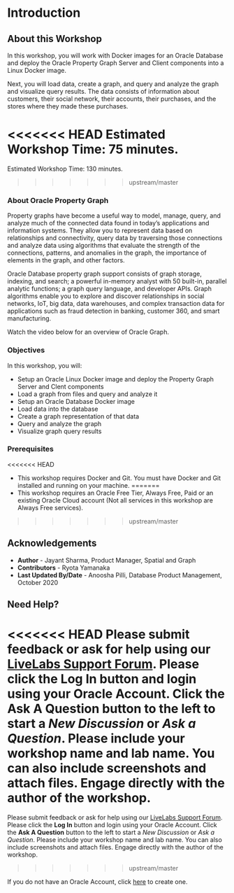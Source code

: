 # Introduction

## About this Workshop

In this workshop, you will work with Docker images for an Oracle Database and deploy the Oracle Property Graph Server and Client components into a Linux Docker image.

Next, you will load data, create a graph, and query and analyze the graph and visualize query results. The data consists of information about customers, their social network, their accounts, their purchases, and the stores where they made these purchases.

<<<<<<< HEAD
Estimated Workshop Time: 75 minutes.
=======
Estimated Workshop Time: 130 minutes.
>>>>>>> upstream/master

### About Oracle Property Graph

Property graphs have become a useful way to model, manage, query, and analyze much of the connected data found in today’s applications and information systems.  They allow you to represent data based on relationships and connectivity, query data by traversing those connections and analyze data using algorithms that evaluate the strength of the connections, patterns, and anomalies in the graph, the importance of elements in the graph, and other factors.

Oracle Database property graph support consists of graph storage, indexing, and search; a powerful in-memory analyst with 50 built-in, parallel analytic functions; a graph query language, and developer APIs. Graph algorithms enable you to explore and discover relationships in social networks, IoT, big data, data warehouses, and complex transaction data for applications such as fraud detection in banking, customer 360, and smart manufacturing.

Watch the video below for an overview of Oracle Graph.

[](youtube:-DYVgYJPbQA)

### Objectives

In this workshop, you will:
- Setup an Oracle Linux Docker image and deploy the Property Graph Server and Clent components
- Load a graph from files and query and analyze it
- Setup an Oracle Database Docker image
- Load data into the database
- Create a graph representation of that data
- Query and analyze the graph
- Visualize graph query results

### Prerequisites

<<<<<<< HEAD
- This workshop requires Docker and Git. You must have Docker and Git installed and running on your machine.
=======
- This workshop requires an Oracle Free Tier, Always Free, Paid or an existing Oracle Cloud account (Not all services in this workshop are Always Free services).
>>>>>>> upstream/master

## Acknowledgements

* **Author** - Jayant Sharma, Product Manager, Spatial and Graph
* **Contributors** - Ryota Yamanaka
* **Last Updated By/Date** - Anoosha Pilli, Database Product Management, October 2020

## Need Help?
<<<<<<< HEAD
Please submit feedback or ask for help using our [LiveLabs Support Forum](https://community.oracle.com/tech/developers/categories/livelabsdiscussions). Please click the **Log In** button and login using your Oracle Account. Click the **Ask A Question** button to the left to start a *New Discussion* or *Ask a Question*.  Please include your workshop name and lab name.  You can also include screenshots and attach files.  Engage directly with the author of the workshop.
=======
Please submit feedback or ask for help using our [LiveLabs Support Forum](https://community.oracle.com/tech/developers/categories/oracle-graph). Please click the **Log In** button and login using your Oracle Account. Click the **Ask A Question** button to the left to start a *New Discussion* or *Ask a Question*.  Please include your workshop name and lab name.  You can also include screenshots and attach files.  Engage directly with the author of the workshop.
>>>>>>> upstream/master

If you do not have an Oracle Account, click [here](https://profile.oracle.com/myprofile/account/create-account.jspx) to create one.
